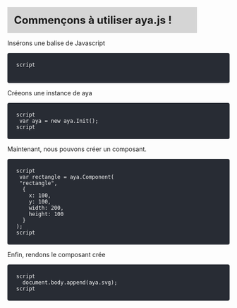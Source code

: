 
<br><br>

<style>
    body{
        width:100%;
    }
    .getstart{
        background: rgba(120, 120, 120, .3);
        padding: 15px;
        width: 400px;
        font-size: 1.5rem;
        font-weight: bold;
    }
    .demarrage-title-design{
        border-bottom:2px dashed rgba(128, 128, 128, 0.202);
        margin-bottom:500px;
    }

    .demarrage-installation-code-section{
        background: #282c34;
        display:flex;
        flex-direction:column;
        justify-content:center;
        padding:20px 20px;
        border-radius:4px;
    }

    .demarrage-installation-code-section .code-example{
        color:grey;
    }
    .code-example-getstated{
        color: rgba(250, 250, 250, 1.0);
    }

</style>
<body>
    <div class="getstart">Commençons à utiliser aya.js !</div>
    <div><p>Insérons une balise de Javascript</p></div>
    <pre class="demarrage-installation-code-section">
        <code class='code-example-getstated getstart-example'>script
        </code>
    </pre>
    <div><p>Créeons une instance de aya</p></div>
    <pre class="demarrage-installation-code-section">
        <code class="code-example-getstated">script <br> var aya = new aya.Init(); <br>script</code>
    </pre>
    <div><p>Maintenant, nous pouvons créer un composant.</p></div>
    <pre class="demarrage-installation-code-section">
        <code class="code-example-getstated">script <br> var rectangle = aya.Component( <br> "rectangle",<br>  { <br>    x: 100,<br>    y: 100,<br>    width: 200,<br>    height: 100<br>  }<br>); <br>script</code>
    </pre>
    <div><p>Enfin, rendons le composant crée</p></div>
    <pre class="demarrage-installation-code-section">
        <code class="code-example-getstated">script <br>  document.body.append(aya.svg);<br>script</code>
    </pre>
    <br><br>
    
</body>
